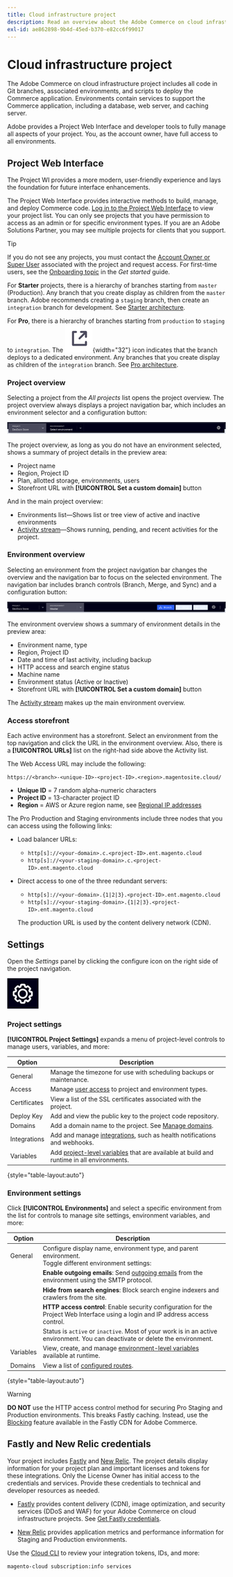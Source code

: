 ```yaml
---
title: Cloud infrastructure project
description: Read an overview about the Adobe Commerce on cloud infrastructure Project Web Interface and learn how to access the account settings.
exl-id: ae862898-9b4d-45ed-b370-e82cc6f99017
---
```

# Cloud infrastructure project

The Adobe Commerce on cloud infrastructure project includes all code in Git branches, associated environments, and scripts to deploy the Commerce application. Environments contain services to support the Commerce application, including a database, web server, and caching server.

Adobe provides a Project Web Interface and developer tools to fully manage all aspects of your project. You, as the account owner, have full access to all environments.

## Project Web Interface

The Project WI provides a more modern, user-friendly experience and lays the foundation for future interface enhancements.

The Project Web Interface provides interactive methods to build, manage, and deploy Commerce code. [Log in to the Project Web Interface](https://console.magento.cloud) to view your project list. You can only see projects that you have permission to access as an admin or for specific environment types. If you are an Adobe Solutions Partner, you may see multiple projects for clients that you support.

>[!TIP]
>
>If you do not see any projects, you must contact the [Account Owner or Super User](../project/user-access.md) associated with the project and request access. For first-time users, see the [Onboarding topic](../../get-started/onboarding.md#project-web-interface) in the _Get started_ guide.

For **Starter** projects, there is a hierarchy of branches starting from `master` (Production). Any branch that you create display as children from the `master` branch. Adobe recommends creating a `staging` branch, then create an `integration` branch for development. See [Starter architecture](../architecture/starter-architecture.md).

For **Pro**, there is a hierarchy of branches starting from `production` to `staging` to `integration`. The ![Dedicated icon](../../assets/icon-dedicated.png){width="32"} icon indicates that the branch deploys to a dedicated environment. Any branches that you create display as children of the `integration` branch. See [Pro architecture](../architecture/pro-architecture.md).

### Project overview

Selecting a project from the _All projects_ list opens the project overview. The project overview always displays a project navigation bar, which includes an environment selector and a configuration button:

![Project navigation](../../assets/project-nav.png)

The project overview, as long as you do not have an environment selected, shows a summary of project details in the preview area:

- Project name
- Region, Project ID
- Plan, allotted storage, environments, users
- Storefront URL with **[!UICONTROL Set a custom domain]** button

And in the main project overview:

- Environments list—Shows list or tree view of active and inactive environments
- [Activity stream](activity-stream.md)—Shows running, pending, and recent activities for the project.
<!-- - Apps & Services—Shows a topology of service containers -->

### Environment overview

Selecting an environment from the project navigation bar changes the overview and the navigation bar to focus on the selected environment. The navigation bar includes branch controls (Branch, Merge, and Sync) and a configuration button:

![Environment selected](../../assets/environment-selected.png)

The environment overview shows a summary of environment details in the preview area:

- Environment name, type
- Region, Project ID
- Date and time of last activity, including backup
- HTTP access  and search engine status
- Machine name
- Environment status (Active or Inactive)
- Storefront URL with **[!UICONTROL Set a custom domain]** button

The [Activity stream](activity-stream.md) makes up the main environment overview.

### Access storefront

Each active environment has a storefront. Select an environment from the top navigation and click the URL in the environment overview. Also, there is a **[!UICONTROL URLs]** list on the right-had side above the Activity list.

The Web Access URL may include the following:

```terminal
https://<branch>-<unique-ID>-<project-ID>.<region>.magentosite.cloud/
```

- **Unique ID** = 7 random alpha-numeric characters
- **Project ID** = 13-character project ID
- **Region** = AWS or Azure region name, see [Regional IP addresses](regional-ip-addresses.md)

The Pro Production and Staging environments include three nodes that you can access using the following links:

- Load balancer URLs:

    - `http[s]://<your-domain>.c.<project-ID>.ent.magento.cloud`
    - `http[s]://<your-staging-domain>.c.<project-ID>.ent.magento.cloud`

- Direct access to one of the three redundant servers:

    - `http[s]://<your-domain>.{1|2|3}.<project-ID>.ent.magento.cloud`
    - `http[s]://<your-staging-domain>.{1|2|3}.<project-ID>.ent.magento.cloud`

   The production URL is used by the content delivery network (CDN).

## Settings

Open the _Settings_ panel by clicking the configure icon on the right side of the project navigation.

![configure project icon](../../assets/icon-configure.png)

### Project settings

**[!UICONTROL Project Settings]** expands a menu of project-level controls to manage users, variables, and more:

| Option       | Description                                                                                                                   |
|--------------|-------------------------------------------------------------------------------------------------------------------------------|
| General      | Manage the timezone for use with scheduling backups or maintenance.                                                           |
| Access       | Manage [user access](user-access.md) to project and environment types.                                                        |
| Certificates | View a list of the SSL certificates associated with the project.                                                              |
| Deploy Key   | Add and view the public key to the project code repository.                                                                   |
| Domains      | Add a domain name to the project. See [Manage domains](../cdn/fastly-custom-cache-configuration.md#manage-domains).           |
| Integrations | Add and manage [integrations](../integrations/overview.md), such as health notifications and webhooks.                        |
| Variables    | Add [project-level variables](../environment/variable-levels.md) that are available at build and runtime in all environments. |

{style="table-layout:auto"}

### Environment settings

Click **[!UICONTROL Environments]** and select a specific environment from the list for controls to manage site settings, environment variables, and more:

| Option    | Description                                                                                                                      |
| --------- | -------------------------------------------------------------------------------------------------------------------------------- |
| General   | Configure display name, environment type, and parent environment.<br>Toggle different environment settings:                      |
|           | **Enable outgoing emails**: Send [outgoing emails](outgoing-emails.md) from the environment using the SMTP protocol.             |
|           | **Hide from search engines**: Block search engine indexers and crawlers from the site.                                           |
|           | **HTTP access control**: Enable security configuration for the Project Web Interface using a login and IP address access control.|
|           | Status is `active` or `inactive`. Most of your work is in an active environment. You can deactivate or delete the environment.   |
| Variables | View, create, and manage [environment-level variables](../environment/variable-levels.md) available at runtime.                  |
| Domains   | View a list of [configured routes](../routes/routes-yaml.md).                                                                    |

{style="table-layout:auto"}

>[!WARNING]
>
>**DO NOT** use the HTTP access control method for securing Pro Staging and Production environments. This breaks Fastly caching. Instead, use the [Blocking](../cdn/fastly-vcl-blocking.md) feature available in the Fastly CDN for Adobe Commerce.

## Fastly and New Relic credentials

Your project includes [Fastly](../cdn/fastly.md) and [New Relic](../monitor/new-relic-service.md). The project details display information for your project plan and important licenses and tokens for these integrations. Only the License Owner has initial access to the credentials and services. Provide these credentials to technical and developer resources as needed.

- [Fastly](https://www.fastly.com/) provides content delivery (CDN), image optimization, and security services (DDoS and WAF) for your Adobe Commerce on cloud infrastructure projects. See [Get Fastly credentials](../cdn/fastly-configuration.md#get-fastly-credentials).

- [New Relic](../monitor/new-relic-service.md) provides application metrics and performance information for Staging and Production environments.

Use the [Cloud CLI](../dev-tools/cloud-cli-overview.md) to review your integration tokens, IDs, and more:

```bash
magento-cloud subscription:info services
```
